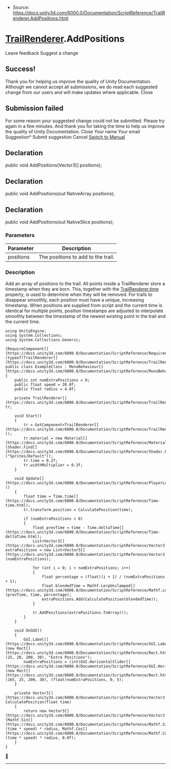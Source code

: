 * Source: https://docs.unity3d.com/6000.0/Documentation/ScriptReference/TrailRenderer.AddPositions.html

#  [TrailRenderer](https://docs.unity3d.com/6000.0/Documentation/ScriptReference/TrailRenderer.html).AddPositions
Leave feedback
Suggest a change
## Success!
Thank you for helping us improve the quality of Unity Documentation. Although we cannot accept all submissions, we do read each suggested change from our users and will make updates where applicable.
Close
## Submission failed
For some reason your suggested change could not be submitted. Please <a>try again</a> in a few minutes. And thank you for taking the time to help us improve the quality of Unity Documentation.
Close
Your name Your email Suggestion* Submit suggestion
Cancel
[Switch to Manual](https://docs.unity3d.com/6000.0/Documentation/Manual/class-TrailRenderer.html "Go to TrailRenderer Component in the Manual")
## Declaration
public void AddPositions(Vector3[] positions); 
## Declaration
public void AddPositions(out NativeArray<Vector3> positions); 
## Declaration
public void AddPositions(out NativeSlice<Vector3> positions); 
### Parameters
Parameter | Description  
---|---  
positions | The positions to add to the trail.  
### Description
Add an array of positions to the trail.
All points inside a TrailRenderer store a timestamp when they are born. This, together with the [TrailRenderer.time](https://docs.unity3d.com/6000.0/Documentation/ScriptReference/time.html) property, is used to determine when they will be removed. For trails to disappear smoothly, each position must have a unique, increasing timestamp. When positions are supplied from script and the current time is identical for multiple points, position timestamps are adjusted to interpolate smoothly between the timestamp of the newest existing point in the trail and the current time.
```
using UnityEngine;
using System.Collections;
using System.Collections.Generic;  
  
[RequireComponent[](https://docs.unity3d.com/6000.0/Documentation/ScriptReference/RequireComponent.html)(typeof(TrailRenderer[](https://docs.unity3d.com/6000.0/Documentation/ScriptReference/TrailRenderer.html)))]
public class ExampleClass : MonoBehaviour[](https://docs.unity3d.com/6000.0/Documentation/ScriptReference/MonoBehaviour.html)
{
    public int numExtraPositions = 0;
    public float speed = 20.0f;
    public float radius = 4.0f;  
  
    private TrailRenderer[](https://docs.unity3d.com/6000.0/Documentation/ScriptReference/TrailRenderer.html) tr;  
  
    void Start()
    {
        tr = GetComponent<TrailRenderer[](https://docs.unity3d.com/6000.0/Documentation/ScriptReference/TrailRenderer.html)>();
        tr.material = new Material[](https://docs.unity3d.com/6000.0/Documentation/ScriptReference/Material.html)(Shader.Find[](https://docs.unity3d.com/6000.0/Documentation/ScriptReference/Shader.Find.html)("Sprites/Default"));
        tr.time = 0.2f;
        tr.widthMultiplier = 0.3f;
    }  
  
    void Update[](https://docs.unity3d.com/6000.0/Documentation/ScriptReference/PlayerLoop.Update.html)()
    {
        float time = Time.time[](https://docs.unity3d.com/6000.0/Documentation/ScriptReference/Time-time.html);
        tr.transform.position = CalculatePosition(time);  
  
        if (numExtraPositions > 0)
        {
            float prevTime = time - Time.deltaTime[](https://docs.unity3d.com/6000.0/Documentation/ScriptReference/Time-deltaTime.html);
            List<Vector3[](https://docs.unity3d.com/6000.0/Documentation/ScriptReference/Vector3.html)> extraPositions = new List<Vector3[](https://docs.unity3d.com/6000.0/Documentation/ScriptReference/Vector3.html)>(numExtraPositions);  
  
            for (int i = 0; i < numExtraPositions; i++)
            {
                float percentage = (float)(i + 1) / (numExtraPositions + 1);
                float blendedTime = Mathf.LerpUnclamped[](https://docs.unity3d.com/6000.0/Documentation/ScriptReference/Mathf.LerpUnclamped.html)(prevTime, time, percentage);
                extraPositions.Add(CalculatePosition(blendedTime));
            }  
  
            tr.AddPositions(extraPositions.ToArray());
        }
    }  
  
    void OnGUI()
    {
        GUI.Label[](https://docs.unity3d.com/6000.0/Documentation/ScriptReference/GUI.Label.html)(new Rect[](https://docs.unity3d.com/6000.0/Documentation/ScriptReference/Rect.html)(25, 20, 200, 30), "Extra Positions");
        numExtraPositions = (int)GUI.HorizontalSlider[](https://docs.unity3d.com/6000.0/Documentation/ScriptReference/GUI.HorizontalSlider.html)(new Rect[](https://docs.unity3d.com/6000.0/Documentation/ScriptReference/Rect.html)(165, 25, 200, 30), (float)numExtraPositions, 0, 5);
    }  
  
    private Vector3[](https://docs.unity3d.com/6000.0/Documentation/ScriptReference/Vector3.html) CalculatePosition(float time)
    {
        return new Vector3[](https://docs.unity3d.com/6000.0/Documentation/ScriptReference/Vector3.html)(Mathf.Sin[](https://docs.unity3d.com/6000.0/Documentation/ScriptReference/Mathf.Sin.html)(time * speed) * radius, Mathf.Cos[](https://docs.unity3d.com/6000.0/Documentation/ScriptReference/Mathf.Cos.html)(time * speed) * radius, 0.0f);
    }
}

```

* * *
